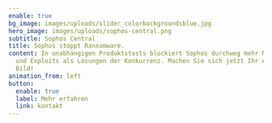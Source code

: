 ```yaml
---
enable: true
bg_image: images/uploads/slider_colorbackgroundsblue.jpg
hero_image: images/uploads/sophos-central.png
subtitle: Sophos Central
title: Sophos stoppt Ransomware.
content: In unabhängigen Produktstests blockiert Sophos durchweg mehr Malware
  und Exploits als Lösungen der Konkurrenz. Machen Sie sich jetzt Ihr eigenes
  Bild!
animation_from: left
button:
  enable: true
  label: Mehr erfahren
  link: kontakt
---
```

